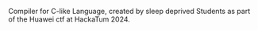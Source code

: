 Compiler for C-like Language, created by sleep deprived Students as part of the Huawei ctf at HackaTum 2024.
